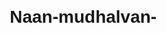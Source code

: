 # Naan-mudhalvan-<!DOCTYPE html>
<html>
<head>
	<title>My Resume</title>
	<style>
		body {
			font-family: Arial, sans-serif;
			margin: 20px;
		}
		
		h1 {
			color: #00698f;
		}
		
		h2 {
			color: #666;
			margin-bottom: 10px;
		}
		
		table {
			border-collapse: collapse;
			width: 100%;
		}
		
		th, td {
			border: 1px solid #ddd;
			padding: 10px;
			text-align: left;
		}
		
		ul {
			list-style: none;
			padding: 0;
			margin: 0;
		}
		
		li {
			margin-bottom: 10px;
		}
		
		a {
			text-decoration: none;
			color: #00698f;
		}
		
		a:hover {
			color: #003d4d;
		}
	</style>
</head>
<body>
	<header>
		<h1>My Resume</h1>
	</header>
	
	<section>
		<h2>About Me</h2>
		<ul>
			<li><strong>Name:</strong> [deepan]</li>
			<li><strong>Class:</strong> [B.Sc.Computer science]</li>
			<li><strong>Age:</strong> [18]</li>
			<li><strong>Number:</strong> [9952182862]</li>
			<li><strong>Gmail:</strong> <a href="mailto:[deepankutty143143@gmail.com]">[deepankutty143143@gmail.com]</a></li>
		</ul>
	</section>
	
	<section>
		<h2>Objective</h2>
		<p>To obtain a challenging and rewarding role in a reputable organization where I can utilize my skills and experience to contribute to the company's success.</p>
	</section>
	
	<section>
		<h2>Academic Performance</h2>
		<table>
			<tr>
				<th>Year</th>
				<th>School</th>
				<th>Percentage</th>
			</tr>
			<tr>
				<td>2023</td>
				<td>GOVERNMENT HR SEC SCHOOL </td>
				<td>63%</td>
			</tr>
			<tr>
				<td>2021</td>
				<td>GOVERNMENT HR SEC SCHOOL </td>
				<td>63%</td>
			</tr>
		</table>
	</section>
	
	<section>
		<h2>Skills</h2>
		<ul>
			<li>Programming languages: HTML, CSS, JavaScript, PHP</li>
			<li>Frameworks: Bootstrap, Laravel</li>
			<li>Databases: MySQL, MongoDB</li>
			<li>Operating Systems: Windows, Linux</li>
			<li>Soft skills: Communication, Teamwork, Problem-solving</li>
		</ul>
	</section>
	
	<footer>
		<p>&copy; 2023 [deepan]</p>
	</footer>
</body>
</html>
